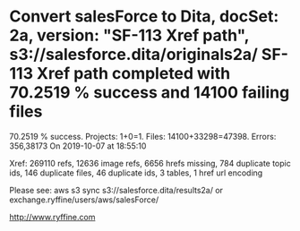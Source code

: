 # Convert salesForce to Dita, docSet: 2a, version: "SF-113 Xref path", s3://salesforce.dita/originals2a/ SF-113 Xref path completed with 70.2519 % success and 14100 failing files

70.2519 % success. Projects: 1+0=1.  Files: 14100+33298=47398. Errors: 356,38173  On 2019-10-07 at 18:55:10

Xref: 269110 refs, 12636 image refs, 6656 hrefs missing, 784 duplicate topic ids, 146 duplicate files, 46 duplicate ids, 3 tables, 1 href url encoding

Please see: aws s3 sync s3://salesforce.dita/results2a/ or exchange.ryffine/users/aws/salesForce/

http://www.ryffine.com
